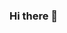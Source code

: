 ### Hi there 👋

<!--
Hey! 👋 I'm Nitesh Gautam
A self-taught Data Analyst Enthusiast from India.
NiteshGautam20

I'm Nitesh Gautam and welcome to my GitHub profile!
🔭 I’m currently working on Programmer Anaylst Data Analytics, Python, MS Excel & Statistics

🌱 I’m currently learning Advance SQL & Python libraries

💬 Ask me about Python, SQL and Tableau & Ms Excel

📫 How to reach me niteshgautam210@gmail.com

🤝 Connect me on linkedIn

Connect with me:
https://www.linkedin.com/in/nitesh-gautam-2a7a87209/
 
 
 
-->
